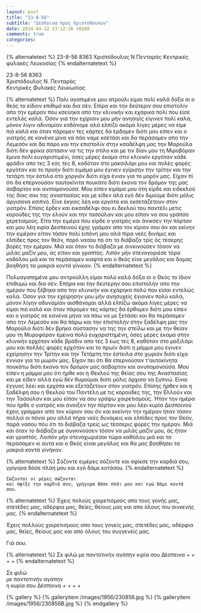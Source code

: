 ```yaml
---
layout: post
title: "23-8-56"
subtitle: "Δέσποινα προς Χριστόδουλον"
date: 2014-04-22 23:12:16 +0100
comments: true
categories:
---
```


{% alternatetext %}
23-8-56 8363
Χριστόδουλος Ν Πενταράς
Κεντρικές φυλακές Λευκοσίας
{% endalternatetext %}

23-8-56 8363<br/>
Χριστόδουλος Ν. Πενταράς<br/>
Κεντρικές Φυλακές Λευκωσίας

{% alternatetext %}
Πολι αγαπιμένε μου ατρούλι είμαι πολί καλά δόξα σι ο θεός το είδιον επιθιμό και δια σέν. Επίρα και την δεύτεριν σου επιστολίν απο την εμέραν που κσεύηκα απο την κλινικήν και εχάρικα πολί που είσε εντελός καλά. Όσον για την εχίρισιν μου μήν ανησιγίς είγινεν πολί καλά, μόνον λίγιν αδιναμίαν εσδάνομε αλά ελπίζο ακόμα λίγες μέρες να είμε πιό καλά και όταν πάρομεν τες κάρτες δα έρδομεν διότι μου είπεν και ο γιατρός σε κανένα μίνα να πάο ναμε κσετάσι και δα περάσομεν απο την Λεμεσόν και δα πάρο και την επιστολίν στην κσαδέλφη μας την Μαρούλα διότι δέν φρίκα σίστασιν να τις την στίλο και με τιν δίαν μου τη Μιροβόραν έμινα πολί ευγαριστιμένι, όσες μέρες έκαμα στιν κλινικίν εργόταν κάδε φράδιν απο τες 3 εός τες 8, καδόταν στο μακσιλάρι μου και πολές φορές εργόταν και το προήν διότι ειμάμα μου έγινεν εγίρισην την τρίτην και την τετάρτι την έστιλα στο χοργιόν διότι είχα ένιαν για το μορόν μας. Είχαν πί ότι δα επερνούσαν ταυτοκίνιτα πουκάτο διότι έκανα τον δρόμον της μας άσβαρτον και ανιπομονούσα. Μου είπεν ειμάμα μου ότη είρδε και ειδεκλού της δίας σου της αναστασίας και με είδεν αλά εγό δέν διμούμε διότι μόλις άργισανα κσιπνό. Είνε έκγιος λέη και εργότα και εκσετάζετουν στον γιατρόν. Επίσις έρδεν και εικσαδέλφι σου ει δεκλού του παντέλι μετις κορούδες της την ελούν και την τασούλαν και μου είπαν να σου γράπσο χερετισμούς. Είτα την ειμέρα που είρδε ο γιατρός και άνικσεν την πόρταν και μου λέη κιρία Δεσπεινού έχης γράμαν απο τον κίριον σου άν και εκίνην την ειμέραν είταν τόσον πολί ειπόνη μου αλά πίρα νεές δινάμις και ελπίδες προς τον θεόν, πορό νασου πό ότι το διάβαζα τρίς ός τέσερης βορές την εμέραν. Μιά και όταν το διάβαζα με σινκινούσεν τόσον να μιλάς μαζίν μου, άς είταν και γραπτός. Λιπόν μήν στενογοριέσε τόρα καδόλου μιά και τα περάσαμεν κιαφτά και ο θεός είνε μεγάλος και δαμας βοηθήση τα μακριά κοντά γίνικαν.
{% endalternatetext %}

Πολυαγαπημένε μου αντρούλλη είμαι πολύ καλά δόξα σι ο Θεός το ίδιον επιθυμώ και δια σέν. Επήρα και την δεύτερην σου επιστολήν απο την ημέραν που ξέβηκα απο την κλινικήν και εχάρηκα πολύ που είσαι εντελώς καλά. Όσον για την εχείρησην μου μήν ανησυχείς έγιανεν πολύ καλά, μόνον λίγην αδυναμίαν αισθάνομαι αλλά ελπίζω ακόμα λίγες μέρες να είμαι πιό καλά και όταν πάρομεν τες κάρτες δα έρθομεν διότι μου είπεν και ο γιατρός σε κανένα μήνα να πάω να με ξετάσει και θα περάσομεν απο την Λεμεσόν και θα πάρω και την επιστολήν στην ξαδέλφη μας την Μαρούλα διότι δέν βρήκα σύστασην να της την στείλω και με την θείαν μου τη Μυροφόραν έμεινα πολύ ευχαριστημένη, όσες μέρες έκαμα στην κλινικήν ερχόταν κάδε βράδιν απο τες 3 εως τες 8, καθόταν στο μαξιλάρι μου και πολλές φορές ερχόταν και το πρωίν διότι η μάμμα μου έγινεν εχείρησην την Τρίτην και την Τετάρτη την έστειλα στο χωριόν διότι είχα έννιαν για το μωρόν μας. Είχαν πει ότι θα επερνούσαν τ'αυτοκίνητα πουκάτω διότι έκανα τον δρόμον  μας άσβαρτον και ανυπομονούσα. Μου είπεν η μάμμα μου ότι ήρθε και η Θεκλού της θείας σου της Αναστασίας και με είδεν αλλά εγώ δέν θυμούμαι διότι μόλις άρχισα να ξυπνώ. Είναι έγγυος λέει και ερχότα και εξετάζετουν στον γιατρόν. Επίσης ήρθεν και η ξαδέλφη σου η Θεκλού του Παντέλη με τις κορούδες της, την Ελλούν και την Τασούλαν και μου είπαν να σου γράψω χαιρετισμούς. Ήταν την ημέρα που ήρθε ο γιατρός και άνοιξεν την πόρταν και μου λέει κυρία Δεσποινού έχεις γράμμαν από τον κύριον σου άν και εκείνην την ημέραν ήταν τόσον πολλοί οι πόνοι μου αλλά πήρα νεές δυνάμεις και ελπίδες προς τον Θεόν, παρά νασου πόυ ότι το διάβαζα τρείς ως τέσσερις φορές την ημέραν. Μιά και όταν το διάβαζα με συγκινούσεν τόσον να μιλάς μαζίν μου, άς ήταν και γραπτός. Λοιπόν μήν στενοχωριέσαι τώρα καθόλου μιά και τα περάσαμεν κι αυτά και ο Θεός είναι μεγάλος και θα μας βοηθήσει τα μακριά κοντά γίνήκαν.

{% alternatetext %}
Σόζοντε ειμέρες σόζοντε
και σφίκσε την καρδιά σου, γρίγορα δάσε πλάη μου και εγό δάμε κοτάσου.
{% endalternatetext %}

	Σώζονται οι μέρες σώζονται
	και σφίξε την καρδιά σου, γρήγορα θάσε πλάι μου και εγώ δάμε κοντά σου.

{% alternatetext %}
Έχεις πολούς χαιρετισμούς απο τους γονής μας, στετέδες μας, αδέρφια μας, θείες, θείους μας και απο όλους του σινκενής μας.
{% endalternatetext %}

Έχεις πολλούς χαιρετισμούς απο τους γονείς μας, στετέδες μας, αδέρφια μας, θείες, θείους μας και απο όλους του συγγενείς μας.

Γιά σου.

{% alternatetext %}
Σε φιλώ
με παντοτινήν αγάπην
κιρία σου Δέσπεινα + + + +
{% endalternatetext %}

Σε φιλώ<br/>
με παντοτινήν αγάπην<br/>
η κυρία σου Δέσποινα + + + +

{% gallery %}
  {% galleryitem /images/1956/230856.jpg %}
  {% galleryitem /images/1956/230856B.jpg %}
{% endgallery %}
